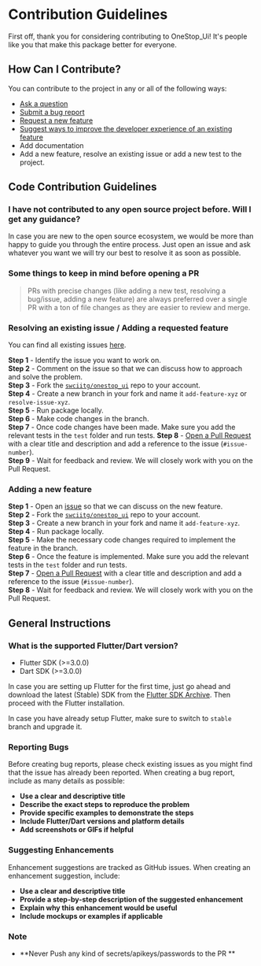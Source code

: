 # Contribution Guidelines
First off, thank you for considering contributing to OneStop_Ui! It's people like you that make this package better for everyone.



## How Can I Contribute?

You can contribute to the project in any or all of the following ways: 

- [Ask a question](https://github.com/swciitg/onestop_ui/issues)
- [Submit a bug report](https://github.com/swciitg/onestop_ui/issues)
- [Request a new feature](https://github.com/swciitg/onestop_ui/issues/new/choose)
- [Suggest ways to improve the developer experience of an existing feature](https://github.com/swciitg/onestop_ui/issues/new/choose)
- Add documentation
- Add a new feature, resolve an existing issue or add a new test to the project.


## Code Contribution Guidelines

### I have not contributed to any open source project before. Will I get any guidance?

In case you are new to the open source ecosystem, we would be more than happy to guide you through the entire process. Just open an issue and ask whatever you want we will try our best to resolve it as soon as possible.

### Some things to keep in mind before opening a PR

> PRs with precise changes (like adding a new test, resolving a bug/issue, adding a new feature) are always preferred over a single PR with a ton of file changes as they are easier to review and merge.


### Resolving an existing issue / Adding a requested feature

You can find all existing issues [here](https://github.com/swciitg/onestop_ui/issues). 

**Step 1** - Identify the issue you want to work on.  
**Step 2** - Comment on the issue so that we can discuss how to approach and solve the problem.  
**Step 3** - Fork the [`swciitg/onestop_ui`](https://github.com/swciitg/onestop_ui) repo to your account.  
**Step 4** - Create a new branch in your fork and name it `add-feature-xyz` or `resolve-issue-xyz`.  
**Step 5** - Run package locally.  
**Step 6** - Make code changes in the branch.  
**Step 7** - Once code changes have been made. Make sure you add the relevant tests in the `test` folder and run tests. 
**Step 8** - [Open a Pull Request](https://help.github.com/articles/using-pull-requests/) with a clear title and description and add a reference to the issue (`#issue-number`).  
**Step 9** - Wait for feedback and review. We will closely work with you on the Pull Request.

### Adding a new feature

**Step 1** - Open an [issue](https://github.com/swciitg/onestop_ui/issues/new/choose) so that we can discuss on the new feature.  
**Step 2** - Fork the [`swciitg/onestop_ui`](https://github.com/swciitg/onestop_ui) repo to your account.  
**Step 3** - Create a new branch in your fork and name it `add-feature-xyz`.   
**Step 4** - Run package locally.  
**Step 5** - Make the necessary code changes required to implement the feature in the branch.  
**Step 6** - Once the feature is implemented. Make sure you add the relevant tests in the `test` folder and run tests.  
**Step 7** - [Open a Pull Request](https://help.github.com/articles/using-pull-requests/) with a clear title and description and add a reference to the issue (`#issue-number`).  
**Step 8** - Wait for feedback and review. We will closely work with you on the Pull Request.


## General Instructions 

### What is the supported Flutter/Dart version?
 
- Flutter SDK (>=3.0.0)
- Dart SDK (>=3.0.0)

In case you are setting up Flutter for the first time, just go ahead and download the latest (Stable) SDK from the [Flutter SDK Archive](https://docs.flutter.dev/release/archive). Then proceed with the Flutter installation.

In case you have already setup Flutter, make sure to switch to `stable` branch and upgrade it.


### Reporting Bugs

Before creating bug reports, please check existing issues as you might find that the issue has already been reported. When creating a bug report, include as many details as possible:

- **Use a clear and descriptive title**
- **Describe the exact steps to reproduce the problem**
- **Provide specific examples to demonstrate the steps**
- **Include Flutter/Dart versions and platform details**
- **Add screenshots or GIFs if helpful**

### Suggesting Enhancements

Enhancement suggestions are tracked as GitHub issues. When creating an enhancement suggestion, include:

- **Use a clear and descriptive title**
- **Provide a step-by-step description of the suggested enhancement**
- **Explain why this enhancement would be useful**
- **Include mockups or examples if applicable**


### Note
- **Never Push any kind of secrets/apikeys/passwords to the PR **